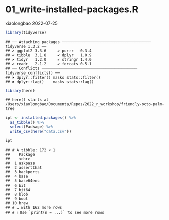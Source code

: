 01_write-installed-packages.R
================
xiaolongbao
2022-07-25

``` r
library(tidyverse)
```

    ## ── Attaching packages ─────────────────────────────────────── tidyverse 1.3.2 ──
    ## ✔ ggplot2 3.3.6     ✔ purrr   0.3.4
    ## ✔ tibble  3.1.8     ✔ dplyr   1.0.9
    ## ✔ tidyr   1.2.0     ✔ stringr 1.4.0
    ## ✔ readr   2.1.2     ✔ forcats 0.5.1
    ## ── Conflicts ────────────────────────────────────────── tidyverse_conflicts() ──
    ## ✖ dplyr::filter() masks stats::filter()
    ## ✖ dplyr::lag()    masks stats::lag()

``` r
library(here)
```

    ## here() starts at /Users/xiaolongbao/Documents/Repos/2022_r_workshop/friendly-octo-palm-tree

``` r
ipt <- installed.packages() %>%
  as_tibble() %>%
  select(Package) %>%
  write_csv(here("data.csv"))

ipt
```

    ## # A tibble: 172 × 1
    ##    Package   
    ##    <chr>     
    ##  1 askpass   
    ##  2 assertthat
    ##  3 backports 
    ##  4 base      
    ##  5 base64enc 
    ##  6 bit       
    ##  7 bit64     
    ##  8 blob      
    ##  9 boot      
    ## 10 brew      
    ## # … with 162 more rows
    ## # ℹ Use `print(n = ...)` to see more rows
